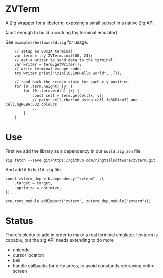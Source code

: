 # ZVTerm

A Zig wrapper for a [libvterm](https://www.leonerd.org.uk/code/libvterm/), exposing a small subset in a native Zig API.

(Just enough to build a working toy terminal emulator)

See `examples/helloworld.zig` for usage.

```zig
    // setup an 80x24 terminal
    var term = try ZVTerm.init(80, 24);
    // get a writer to send data to the terminal
    var writer = term.getWriter();
    // write terminal escape codes
    try writer.print("\x1b[10;10HHello world", .{});

    // read back the screen state for each x,y position
    for (0..term.height) |y| {
        for (0..term.width) |x| {
            const cell = term.getCell(x, y);
            // paint cell.char:u8 using cell.fgRGBA:u32 and cell.bgRGBA:u32 colours
            ...
        }
    }
```

# Use

First we add the library as a dependency in our `build.zig.zon` file.

`zig fetch --save git+https://github.com/ringtailsoftware/zvterm.git`

And add it to `build.zig` file.
```zig
const zvterm_dep = b.dependency("zvterm", .{
    .target = target,
    .optimize = optimize,
});

exe.root_module.addImport("zvterm", zvterm_dep.module("zvterm"));
```

# Status

There's plenty to add in order to make a real terminal emulator. libvterm is capable, but the zig API needs extending to do more

 - unicode
 - cursor location
 - bell
 - handle callbacks for dirty areas, to avoid constantly redrawing entire screen


